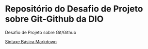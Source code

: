# Repositório do Desafio de Projeto sobre Git-Github da DIO
Desafio de Projeto sobre Git/Github

[Sintaxe Básica Markdown](https://www.markdownguide.org/basic-syntax/)
